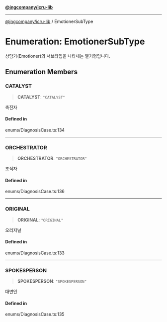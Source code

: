 [**@jngcompany/icru-lib**](../README.md)

***

[@jngcompany/icru-lib](../globals.md) / EmotionerSubType

# Enumeration: EmotionerSubType

상담가(Emotioner)의 서브타입을 나타내는 열거형입니다.

## Enumeration Members

### CATALYST

> **CATALYST**: `"CATALYST"`

촉진자

#### Defined in

enums/DiagnosisCase.ts:134

***

### ORCHESTRATOR

> **ORCHESTRATOR**: `"ORCHESTRATOR"`

조직자

#### Defined in

enums/DiagnosisCase.ts:136

***

### ORIGINAL

> **ORIGINAL**: `"ORIGINAL"`

오리지널

#### Defined in

enums/DiagnosisCase.ts:133

***

### SPOKESPERSON

> **SPOKESPERSON**: `"SPOKESPERSON"`

대변인

#### Defined in

enums/DiagnosisCase.ts:135
